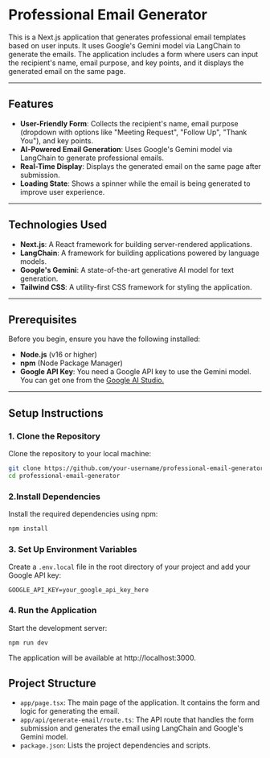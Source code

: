 # Professional Email Generator

This is a Next.js application that generates professional email templates based on user inputs. It uses Google's Gemini model via LangChain to generate the emails. The application includes a form where users can input the recipient's name, email purpose, and key points, and it displays the generated email on the same page.

---

## Features
- **User-Friendly Form**: Collects the recipient's name, email purpose (dropdown with options like "Meeting Request", "Follow Up", "Thank You"), and key points.
- **AI-Powered Email Generation**: Uses Google's Gemini model via LangChain to generate professional emails.
- **Real-Time Display**: Displays the generated email on the same page after submission.
- **Loading State**: Shows a spinner while the email is being generated to improve user experience.

---

## Technologies Used
- **Next.js**: A React framework for building server-rendered applications.
- **LangChain**: A framework for building applications powered by language models.
- **Google's Gemini**: A state-of-the-art generative AI model for text generation.
- **Tailwind CSS**: A utility-first CSS framework for styling the application.

---

## Prerequisites
Before you begin, ensure you have the following installed:
- **Node.js** (v16 or higher)
- **npm** (Node Package Manager)
- **Google API Key**: You need a Google API key to use the Gemini model. You can get one from the [Google AI Studio.](https://aistudio.google.com/app/apikey)

---

## Setup Instructions

### 1. Clone the Repository
Clone the repository to your local machine:
```bash
git clone https://github.com/your-username/professional-email-generator.git
cd professional-email-generator
```

### 2.Install Dependencies
Install the required dependencies using npm:
```bash
npm install
```

### 3. Set Up Environment Variables
Create a `.env.local` file in the root directory of your project and add your Google API key:
```
GOOGLE_API_KEY=your_google_api_key_here
```

### 4. Run the Application
Start the development server:
```bash
npm run dev
```

The application will be available at http://localhost:3000.

## Project Structure
- `app/page.tsx`: The main page of the application. It contains the form and logic for generating the email.
- `app/api/generate-email/route.ts`: The API route that handles the form submission and generates the email using LangChain and Google's Gemini model.
- `package.json`: Lists the project dependencies and scripts.